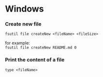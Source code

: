 # Windows

### Create new file
```console
fsutil file createNew <fileName> <fileSize>
```

for example:  
`fsutil file createNew README.md 0`

### Print the content of a file
```console
type <fileName>
```